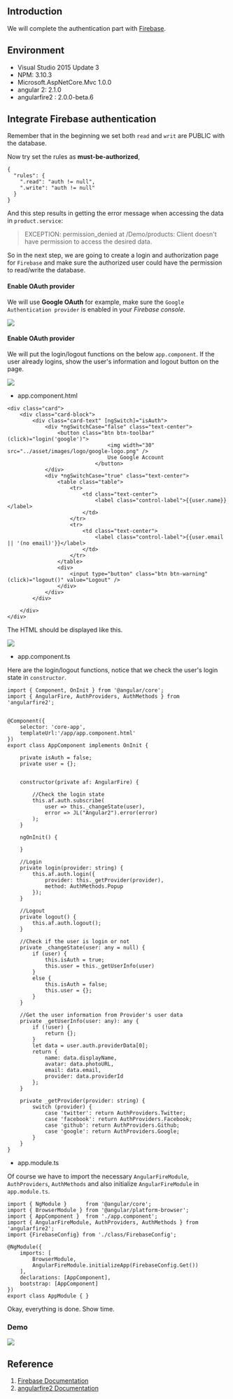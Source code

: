 ## Introduction

We will complete the authentication part with [Firebase](https://firebase.google.com).



## Environment

* Visual Studio 2015 Update 3
* NPM: 3.10.3                                    
* Microsoft.AspNetCore.Mvc 1.0.0
* angular 2: 2.1.0
* angularfire2 : 2.0.0-beta.6


## Integrate Firebase authentication

Remember that in the beginning we set both `read` and `writ` are PUBLIC with the database.

Now try set the rules as **must-be-authorized**,

```
{
  "rules": {
    ".read": "auth != null",
    ".write": "auth != null"
  }
}
```

And this step results in getting the error message when accessing the data in `product.service`:

> EXCEPTION: permission_denied at /Demo/products: Client doesn't have permission to access the desired data.


So in the next step, we are going to create a login and authorization page for `Firebase` and make sure the authorized user could have the permission to read/write the database.


#### Enable OAuth provider

We will use **Google OAuth** for example, make sure the `Google Authentication provider` is enabled in your *Firebase console*.

![](https://4.bp.blogspot.com/-QSdVAhSSMRg/WGQ61DJakCI/AAAAAAAAEDk/S-cEdOP8vJ4rZRoOv9PD1F4-oxD0abN1wCLcB/s1600/image005.png)


#### Enable OAuth provider

We will put the login/logout functions on the below `app.component`.
If the user already logins, show the user's information and logout button on the page.

![](https://4.bp.blogspot.com/-ZGY2IeGsL3c/WGQ7H0LZbrI/AAAAAAAAEDs/HhFBW8W3iG8D-bgH5MNZUMuWbsirhBFcwCLcB/s1600/image006.png)

* app.component.html

```
<div class="card">
    <div class="card-block">
        <div class="card-text" [ngSwitch]="isAuth">
            <div *ngSwitchCase="false" class="text-center">
                <button class="btn btn-toolbar" (click)="login('google')">
                                <img width="30" src="../asset/images/logo/google-logo.png" />
                                Use Google Account
                            </button>
            </div>
            <div *ngSwitchCase="true" class="text-center">
                <table class="table">
                    <tr>
                        <td class="text-center">
                            <label class="control-label">{{user.name}}</label>
                        </td>
                    </tr>
                    <tr>
                        <td class="text-center">
                            <label class="control-label">{{user.email || '(no email)'}}</label>
                        </td>
                    </tr>
                </table>
                <div>
                    <input type="button" class="btn btn-warning" (click)="logout()" value="Logout" />
                </div>
            </div>
        </div>

    </div>
</div>
```

The HTML should be displayed like this.

![](https://4.bp.blogspot.com/-Qgr7lmDGc6k/WGQ7Wn8q9FI/AAAAAAAAED0/CK2UuavqZJQRPIkwAfAq7_K1ByBcC_qvwCLcB/s1600/image007.png)


* app.component.ts

Here are the login/logout functions, notice that we check the user's login state in `constructor`.

```
import { Component, OnInit } from '@angular/core';
import { AngularFire, AuthProviders, AuthMethods } from 'angularfire2';


@Component({
    selector: 'core-app',
    templateUrl:'/app/app.component.html'
})
export class AppComponent implements OnInit {

    private isAuth = false;
    private user = {};


    constructor(private af: AngularFire) {

        //Check the login state
        this.af.auth.subscribe(
            user => this._changeState(user),
            error => JL("Angular2").error(error)
        );
    }

    ngOnInit() {

    }

    //Login
    private login(provider: string) {
        this.af.auth.login({
            provider: this._getProvider(provider),
            method: AuthMethods.Popup
        });
    }

    //Logout
    private logout() {
        this.af.auth.logout();
    }

    //Check if the user is login or not
    private _changeState(user: any = null) {
        if (user) {
            this.isAuth = true;
            this.user = this._getUserInfo(user)
        }
        else {
            this.isAuth = false;
            this.user = {};
        }
    }

    //Get the user information from Provider's user data
    private _getUserInfo(user: any): any {
        if (!user) {
            return {};
        }
        let data = user.auth.providerData[0];
        return {
            name: data.displayName,
            avatar: data.photoURL,
            email: data.email,
            provider: data.providerId
        };
    }

    private _getProvider(provider: string) {
        switch (provider) {
            case 'twitter': return AuthProviders.Twitter;
            case 'facebook': return AuthProviders.Facebook;
            case 'github': return AuthProviders.Github;
            case 'google': return AuthProviders.Google;
        }
    }
} 
```

* app.module.ts

Of course we have to import the necessary `AngularFireModule`, `AuthProviders`, `AuthMethods` and also initialize `AngularFireModule` in `app.module.ts`.

```
import { NgModule }      from '@angular/core';
import { BrowserModule } from '@angular/platform-browser';
import { AppComponent }  from './app.component';
import { AngularFireModule, AuthProviders, AuthMethods } from 'angularfire2';
import {FirebaseConfig} from './class/FirebaseConfig';

@NgModule({
    imports: [
        BrowserModule,
        AngularFireModule.initializeApp(FirebaseConfig.Get())
    ],
    declarations: [AppComponent],
    bootstrap: [AppComponent]
})
export class AppModule { }
```

Okay, everything is done. Show time.

### Demo

![](https://1.bp.blogspot.com/-73Odut8GWDQ/WGQ7k0Fi9UI/AAAAAAAAEEA/5zP0T5-pBpsd5C6OFawo88YZZCh_BJ84gCEw/s1600/image008.gif)



## Reference

1. [Firebase Documentation](https://firebase.google.com/docs/)
2. [angularfire2 Documentation](https://github.com/angular/angularfire2/tree/master/docs)

